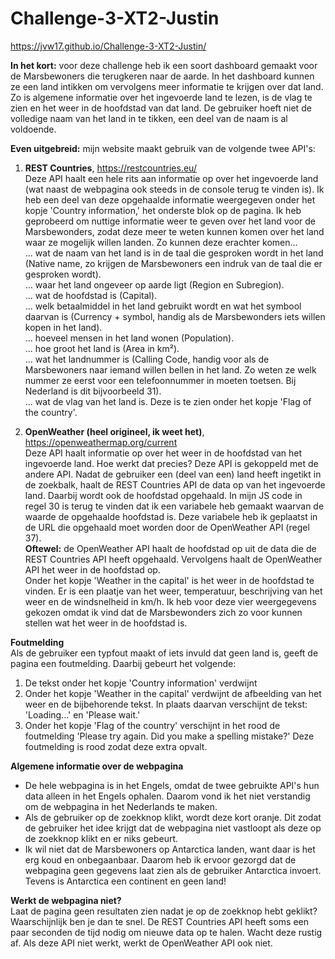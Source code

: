 # Challenge-3-XT2-Justin

https://jvw17.github.io/Challenge-3-XT2-Justin/

<b>In het kort:</b> voor deze challenge heb ik een soort dashboard gemaakt voor de Marsbewoners die terugkeren naar de aarde. In het dashboard kunnen ze een land intikken om vervolgens meer informatie te krijgen over dat land. Zo is algemene informatie over het ingevoerde land te lezen, is de vlag te zien en het weer in de hoofdstad van dat land. De gebruiker hoeft niet de volledige naam van het land in te tikken, een deel van de naam is al voldoende.

<b>Even uitgebreid:</b> mijn website maakt gebruik van de volgende twee API's:

1. <b>REST Countries</b>, https://restcountries.eu/<br/>
Deze API haalt een hele rits aan informatie op over het ingevoerde land (wat naast de webpagina ook steeds in de console terug te vinden is). Ik heb een deel van deze opgehaalde informatie weergegeven onder het kopje 'Country information,' het onderste blok op de pagina. Ik heb geprobeerd om nuttige informatie weer te geven over het land voor de Marsbewonders, zodat deze meer te weten kunnen komen over het land waar ze mogelijk willen landen. Zo kunnen deze erachter komen... <br/>
 ... wat de naam van het land is in de taal die gesproken wordt in het land (Native name, zo krijgen de Marsbewoners een indruk van de  taal die er gesproken wordt). <br/>
... waar het land ongeveer op aarde ligt (Region en Subregion). <br/>
... wat de hoofdstad is (Capital). <br/>
... welk betaalmiddel in het land gebruikt wordt en wat het symbool daarvan is (Currency + symbol, handig als de Marsbewonders iets willen kopen in het land). <br/>
... hoeveel mensen in het land wonen (Population). <br/>
... hoe groot het land is (Area in km²). <br/>
... wat het landnummer is (Calling Code, handig voor als de Marsbewoners naar iemand willen bellen in het land. Zo weten ze welk nummer ze eerst voor een telefoonnummer in moeten toetsen. Bij Nederland is dit bijvoorbeeld 31). <br/>
... wat de vlag van het land is. Deze is te zien onder het kopje 'Flag of the country'.

2. <b>OpenWeather (heel origineel, ik weet het)</b>, https://openweathermap.org/current <br/>
Deze API haalt informatie op over het weer in de hoofdstad van het ingevoerde land. Hoe werkt dat precies? Deze API is gekoppeld met de andere API. Nadat de gebruiker een (deel van een) land heeft ingetikt in de zoekbalk, haalt de REST Countries API de data op van het ingevoerde land. Daarbij wordt ook de hoofdstad opgehaald. In mijn JS code in regel 30 is terug te vinden dat ik een variabele heb gemaakt waarvan de waarde de opgehaalde hoofdstad is. Deze variabele heb ik geplaatst in de URL die opgehaald moet worden door de OpenWeather API (regel 37). <br/>
<b>Oftewel:</b> de OpenWeather API haalt de hoofdstad op uit de data die de REST Countries API heeft opgehaald. Vervolgens haalt de OpenWeather API het weer in de hoofdstad op.<br/>
Onder het kopje 'Weather in the capital' is het weer in de hoofdstad te vinden. Er is een plaatje van het weer, temperatuur, beschrijving van het weer en de windsnelheid in km/h. Ik heb voor deze vier weergegevens gekozen omdat ik vind dat de Marsbewonders zich zo voor kunnen stellen wat het weer in de hoofdstad is.

<b>Foutmelding</b> <br/>
Als de gebruiker een typfout maakt of iets invuld dat geen land is, geeft de pagina een foutmelding. Daarbij gebeurt het volgende:
1. De tekst onder het kopje 'Country information' verdwijnt
2. Onder het kopje 'Weather in the capital' verdwijnt de afbeelding van het weer en de bijbehorende tekst. In plaats daarvan verschijnt de tekst: 'Loading...' en 'Please wait.'
3. Onder het kopje 'Flag of the country' verschijnt in het rood de foutmelding 'Please try again. Did you make a spelling mistake?' Deze foutmelding is rood zodat deze extra opvalt.

<b>Algemene informatie over de webpagina</b> <br/>
- De hele webpagina is in het Engels, omdat de twee gebruikte API's hun data alleen in het Engels ophalen. Daarom vond ik het niet verstandig om de webpagina in het Nederlands te maken.
- Als de gebruiker op de zoekknop klikt, wordt deze kort oranje. Dit zodat de gebruiker het idee krijgt dat de webpagina niet vastloopt als deze op de zoekknop klikt en er niks gebeurt.
- Ik wil niet dat de Marsbewoners op Antarctica landen, want daar is het erg koud en onbegaanbaar. Daarom heb ik ervoor gezorgd dat de webpagina geen gegevens laat zien als de gebruiker Antarctica invoert. Tevens is Antarctica een continent en geen land!

<b>Werkt de webpagina niet?</b><br />
Laat de pagina geen resultaten zien nadat je op de zoekknop hebt geklikt? Waarschijnlijk ben je dan te snel. De REST Countries API heeft soms een paar seconden de tijd nodig om nieuwe data op te halen. Wacht deze rustig af. Als deze API niet werkt, werkt de OpenWeather API ook niet.

